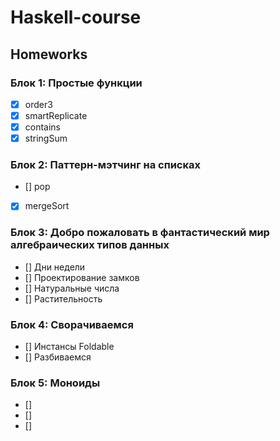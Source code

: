 # Haskell-course
## Homeworks
### Блок 1: Простые функции
- [x] order3
- [x] smartReplicate
- [x] contains
- [x] stringSum

### Блок 2: Паттерн-мэтчинг на списках
- [] pop
- [x] mergeSort

### Блок 3: Добро пожаловать в фантастический мир алгебраических типов данных
- [] Дни недели
- [] Проектирование замков
- [] Натуральные числа
- [] Растительность

### Блок 4: Сворачиваемся
- [] Инстансы Foldable
- [] Разбиваемся

### Блок 5: Моноиды
- []
- []
- []